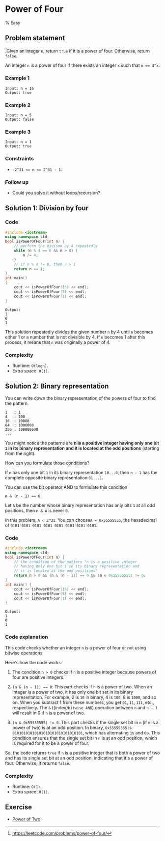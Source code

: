 # Power of Four
% Easy 
## Problem statement

[^url]Given an integer `n`, return `true` if it is a power of four. Otherwise, return `false`.

An integer `n` is a power of four if there exists an integer `x` such that `n == 4^x`.

[^url]: https://leetcode.com/problems/power-of-four/ 

### Example 1
```text
Input: n = 16
Output: true
```

### Example 2
```text
Input: n = 5
Output: false
```

### Example 3
```text
Input: n = 1
Output: true
``` 

### Constraints

* `-2^31 <= n <= 2^31 - 1`.
 

### Follow up
- Could you solve it without loops/recursion?

## Solution 1: Division by four

### Code
```cpp
#include <iostream>
using namespace std;
bool isPowerOfFour(int n) {
    // perform the divison by 4 repeatedly
    while (n % 4 == 0 && n > 0) {
        n /= 4;
    }
    // if n % 4 != 0, then n > 1
    return n == 1;
}
int main() 
{
    cout << isPowerOfFour(16) << endl;
    cout << isPowerOfFour(5) << endl;
    cout << isPowerOfFour(1) << endl;
}
```
```text
Output:
1
0
1
```

This solution repeatedly divides the given number `n` by 4 until `n` becomes either 1 or a number that is not divisible by 4. If `n` becomes 1 after this process, it means that `n` was originally a power of 4. 

### Complexity
* Runtime: `O(logn)`.
* Extra space: `O(1)`.

## Solution 2: Binary representation

You can write down the binary representation of the powers of four to find the pattern.

```text
1   : 1
4   : 100
16  : 10000
64  : 1000000
256 : 100000000
...
```

You might notice the patterns are **n is a positive integer having only one bit `1` in its binary representation and it is located at the odd positions** (starting from the right).

How can you formulate those conditions?

If `n` has only one bit `1` in its binary representation `10...0`, then `n - 1` has the complete opposite binary representation `01...1`. 

You can use the bit operator AND to formulate this condition
```text
n & (n - 1) == 0
``` 

Let `A` be the number whose binary representation has only bits `1` at all odd positions, then `n & A` is never `0`.

In this problem, `A < 2^31`. You can choose`A = 0x55555555`, the hexadecimal of `0101 0101 0101 0101 0101 0101 0101 0101`.

### Code
```cpp
#include <iostream>
using namespace std;
bool isPowerOfFour(int n) {
    // the condition of the pattern "n is a positive integer 
    // having only one bit 1 in its binary representation and 
    // it is located at the odd positions"
    return n > 0 && (n & (n - 1)) == 0 && (n & 0x55555555) != 0;
}
int main() {
    cout << isPowerOfFour(16) << endl;
    cout << isPowerOfFour(5) << endl;
    cout << isPowerOfFour(1) << endl;
}
```
```text
Output:
1
0
1
```
### Code explanation

This code checks whether an integer `n` is a power of four or not using bitwise operations.

Here's how the code works:

1. The condition `n > 0` checks if `n` is a positive integer because powers of four are positive integers.

2. `(n & (n - 1)) == 0`: This part checks if `n` is a power of two. When an integer is a power of two, it has only one bit set in its binary representation. For example, 2 is `10` in binary, 4 is `100`, 8 is `1000`, and so on. When you subtract 1 from these numbers, you get `01`, `11`, `111`, etc., respectively. The `&` ({index}`bitwise AND`) operation between `n` and `n - 1` will result in 0 if `n` is a power of two.

3. `(n & 0x55555555) != 0`: This part checks if the single set bit in `n` (if `n` is a power of two) is at an odd position. In binary, `0x55555555` is `01010101010101010101010101010101`, which has alternating `1`s and `0`s. This condition ensures that the single set bit in `n` is at an odd position, which is required for it to be a power of four.

So, the code returns `true` if `n` is a positive integer that is both a power of two and has its single set bit at an odd position, indicating that it's a power of four. Otherwise, it returns `false`.

### Complexity
* Runtime: `O(1)`.
* Extra space: `O(1)`.

## Exercise
- [Power of Two](https://leetcode.com/problems/power-of-two/)